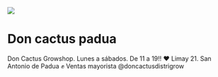 ![](https://scontent.fepa2-1.fna.fbcdn.net/v/t1.6435-9/79662046_1516949381795098_4172205121951760384_n.jpg?_nc_cat=101&ccb=1-5&_nc_sid=973b4a&_nc_ohc=syEwu9xWQ90AX_VCKIQ&_nc_ht=scontent.fepa2-1.fna&oh=5232e7b6977d17e8aab6d4d1f5e893f6&oe=616A087F)
# Don cactus padua
Don Cactus Growshop. Lunes a sábados. De 11 a 19!! ❤ Limay 21. San Antonio de Padua ✊ Ventas mayorista @doncactusdistrigrow
